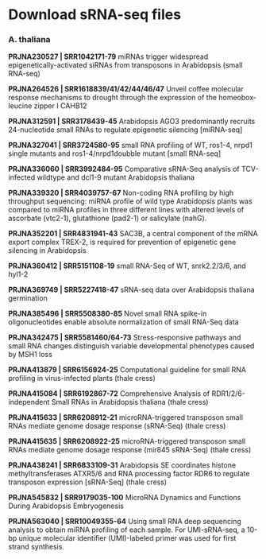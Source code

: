 #  Download sRNA-seq files





### A. thaliana

**PRJNA230527 | SRR1042171-79** miRNAs trigger widespread epigenetically-activated siRNAs from transposons in Arabidopsis (small RNA-seq)

**PRJNA264526 | SRR1618839/41/42/44/46/47** Unveil coffee molecular response mechanisms to drought through the expression of the homeobox-leucine zipper I CAHB12

**PRJNA312591 | SRR3178439-45**  Arabidopsis AGO3 predominantly recruits 24-nucleotide small RNAs to regulate epigenetic silencing [miRNA-seq]

**PRJNA327041 | SRR3724580-95**  small RNA profiling of WT, ros1-4, nrpd1 single mutants and ros1-4/nrpd1doubble mutant [small RNA-seq]

**PRJNA336060 | SRR3992484-95**  Comparative sRNA-Seq analysis of TCV-infected wildtype and dcl1-9 mutant Arabidopsis thaliana

**PRJNA339320 | SRR4039757-67**  Non-coding RNA profiling by high throughput sequencing: miRNA profile of wild type Arabidopsis plants was compared to miRNA profiles in three different lines with altered levels of ascorbate (vtc2-1), glutathione (pad2-1) or salicylate (nahG).

**PRJNA352201 | SRR4831941-43**  SAC3B, a central component of the mRNA export complex TREX-2, is required for prevention of epigenetic gene silencing in Arabidopsis

**PRJNA360412 | SRR5151108-19**  small RNA-Seq of WT, snrk2.2/3/6, and hyl1-2

**PRJNA369749 | SRR5227418-47**  sRNA-seq data over Arabidopsis thaliana germination

**PRJNA385496 | SRR5508380-85**  Novel small RNA spike-in oligonucleotides enable absolute normalization of small RNA-Seq data

**PRJNA342475 | SRR5581460/64-73**  Stress-responsive pathways and small RNA changes distinguish variable developmental phenotypes caused by MSH1 loss

**PRJNA413879 | SRR6156924-25**  Computational guideline for small RNA profiling in virus-infected plants (thale cress)

**PRJNA415084 | SRR6192867-72**  Comprehensive Analysis of RDR1/2/6-independent Small RNAs in Arabidopsis thaliana (thale cress)

**PRJNA415633 | SRR6208912-21**  microRNA-triggered transposon small RNAs mediate genome dosage response (sRNA-Seq) (thale cress)

**PRJNA415635 | SRR6208922-25** microRNA-triggered transposon small RNAs mediate genome dosage response (mir845 sRNA-Seq) (thale cress)

**PRJNA438241 | SRR6833109-31**  Arabidopsis SE coordinates histone methyltransferases ATXR5/6 and RNA processing factor RDR6 to regulate transposon expression [sRNA-Seq] (thale cress)

**PRJNA545832 | SRR9179035-100** MicroRNA Dynamics and Functions During Arabidopsis Embryogenesis

**PRJNA563040 | SRR10049355-64**  Using small RNA deep sequencing analysis to obtain miRNA profiling of each sample. For UMI-sRNA-seq, a 10-bp unique molecular identifier (UMI)-labeled primer was used for first strand synthesis.

